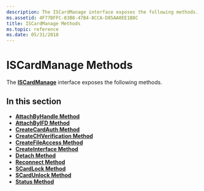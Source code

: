 ```yaml
---
description: The ISCardManage interface exposes the following methods.
ms.assetid: 4F77BFFC-83B8-47B4-8CCA-D85AA0EE1B8C
title: ISCardManage Methods
ms.topic: reference
ms.date: 05/31/2018
---
```


# ISCardManage Methods

The [**ISCardManage**](iscardmanage.md) interface exposes the following methods.

## In this section

-   [**AttachByHandle Method**](iscardmanage-attachbyhandle.md)
-   [**AttachByIFD Method**](iscardmanage-attachbyifd.md)
-   [**CreateCardAuth Method**](iscardmanage-createcardauth.md)
-   [**CreateCHVerification Method**](iscardmanage-createchverification.md)
-   [**CreateFileAccess Method**](iscardmanage-createfileaccess.md)
-   [**CreateInterface Method**](iscardmanage-createinterface.md)
-   [**Detach Method**](iscardmanage-detach.md)
-   [**Reconnect Method**](iscardmanage-reconnect.md)
-   [**SCardLock Method**](iscardmanage-scardlock.md)
-   [**SCardUnlock Method**](iscardmanage-scardunlock.md)
-   [**Status Method**](iscardmanage-status.md)

 

 



